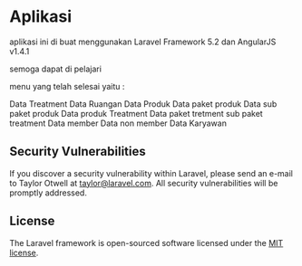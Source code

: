 # Aplikasi

aplikasi ini di buat menggunakan Laravel Framework 5.2 dan AngularJS v1.4.1

semoga dapat di pelajari

menu yang telah selesai yaitu :

 Data Treatment
 Data Ruangan
 Data Produk
 Data paket produk
 Data sub paket produk
 Data produk Treatment
 Data paket tretment
 sub paket treatment
 Data member
 Data non member
 Data Karyawan

## Security Vulnerabilities

If you discover a security vulnerability within Laravel, please send an e-mail to Taylor Otwell at taylor@laravel.com. All security vulnerabilities will be promptly addressed.

## License

The Laravel framework is open-sourced software licensed under the [MIT license](http://opensource.org/licenses/MIT).
